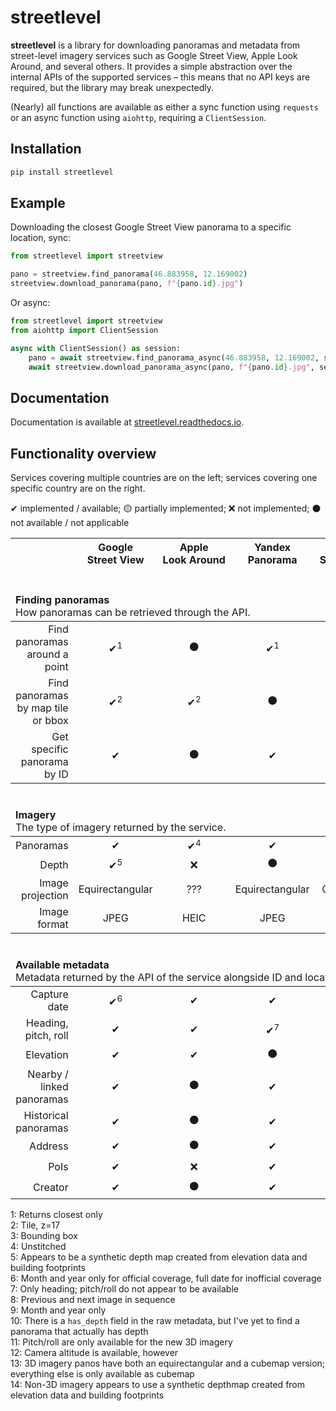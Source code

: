 # streetlevel
**streetlevel** is a library for downloading panoramas and metadata from street-level imagery services
such as Google Street View, Apple Look Around, and several others. It provides a simple abstraction
over the internal APIs of the supported services &ndash; this means that no API keys are required, but the
library may break unexpectedly. 

(Nearly) all functions are available as either a sync function using `requests` or an async function
using `aiohttp`, requiring a `ClientSession`.

## Installation
```sh
pip install streetlevel
```

## Example
Downloading the closest Google Street View panorama to a specific location, sync:

```python
from streetlevel import streetview

pano = streetview.find_panorama(46.883958, 12.169002)
streetview.download_panorama(pano, f"{pano.id}.jpg")
```

Or async:

```python
from streetlevel import streetview
from aiohttp import ClientSession

async with ClientSession() as session:
    pano = await streetview.find_panorama_async(46.883958, 12.169002, session)
    await streetview.download_panorama_async(pano, f"{pano.id}.jpg", session)
```

## Documentation
Documentation is available at [streetlevel.readthedocs.io](https://streetlevel.readthedocs.io/).

## Functionality overview
Services covering multiple countries are on the left; services covering one specific country are on the right.

✔ implemented / available; 🟡 partially implemented; ❌ not implemented; ⚫ not available / not applicable

<table>
  <thead>
    <th></th>
    <th align="center">Google<br>Street&nbsp;View</th>
    <th align="center">Apple<br>Look&nbsp;Around</th>
    <th align="center">Yandex<br>Panorama</th>
    <th align="center">Bing<br>Streetside</th>
    <th></th>
    <th align="center">🇨🇳 Baidu<br>Panorama</th>
    <th align="center">🇰🇷 Kakao<br>Road&nbsp;View</th>
    <th align="center">🇰🇷 Naver<br>Street&nbsp;View</th>
    <th align="center">🇨🇿 Mapy.cz<br>Panorama</th>
    <th align="center">🇮🇸 Já<br>360</th>
  </thead>
  <thead>
    <td colspan="10" style="padding-top:20px"><br><b>Finding panoramas</b><br>
      How panoramas can be retrieved through the API.
    </td>
  </thead>
  <tr>
    <td align="right">Find panoramas around a point</td>
    <td align="center">✔<sup>1</sup></td>
    <td align="center">⚫</td>
    <td align="center">✔<sup>1</sup></td>
    <td align="center">✔</td>
    <td></td>
    <td align="center">✔<sup>1</sup></td>
    <td align="center">✔</td>
    <td align="center">✔<sup>1</sup></td>
    <td align="center">✔<sup>1</sup></td>
    <td align="center">✔<sup>1</sup></td>
  </tr>
  <tr>
    <td align="right">Find panoramas by map tile or bbox</td>
    <td align="center">✔<sup>2</sup></td>
    <td align="center">✔<sup>2</sup></td>
    <td align="center">⚫</td>
    <td align="center">✔<sup>3</sup></td>
    <td></td>
    <td align="center">⚫</td>
    <td align="center">⚫</td>
    <td align="center">⚫</td>
    <td align="center">⚫</td>
    <td align="center">⚫</td>
  </tr>
  <tr>
    <td align="right">Get specific panorama by ID</td>
    <td align="center">✔</td>
    <td align="center">⚫</td>
    <td align="center">✔</td>
    <td align="center">✔</td>
    <td></td>
    <td align="center">✔</td>
    <td align="center">✔</td>
    <td align="center">✔</td>
    <td align="center">✔</td>
    <td align="center">✔</td>
  </tr>
  <thead>
    <td colspan="10" style="padding-top:20px"><br><b>Imagery</b><br>
      The type of imagery returned by the service.
    </td>
  </thead>
  <tr>
    <td align="right">Panoramas</td>
    <td align="center">✔</td>
    <td align="center">✔<sup>4</sup></td>
    <td align="center">✔</td>
    <td align="center">✔</td>
    <td></td>
    <td align="center">✔</td>
    <td align="center">✔</td>
    <td align="center">✔</td>
    <td align="center">✔</td>
    <td align="center">✔</td>
  </tr>
  <tr>
    <td align="right">Depth</td>
    <td align="center">✔<sup>5</sup></td>
    <td align="center">❌</td>
    <td align="center">⚫</td>
    <td align="center">⚫</td>
    <td></td>
    <td align="center">❌?<sup>10</sup></td>
    <td align="center">✔</td>
    <td align="center">✔<sup>14</sup></td>
    <td align="center">⚫<br></td>
    <td align="center">⚫<br></td>
  </tr>
  <tr>
    <td align="right">Image projection</td>
    <td align="center">Equirectangular</td>
    <td align="center">???</td>
    <td align="center">Equirectangular</td>
    <td align="center">Cubemap</td>
    <td></td>
    <td align="center">Equirectangular</td>
    <td align="center">Equirectangular</td>
    <td align="center">Equirectangular/Cubemap<sup>13</sup></td>
    <td align="center">Equirectangular</td>
    <td align="center">Cubemap</td>
  </tr>
  <tr>
    <td align="right">Image format</td>
    <td align="center">JPEG</td>
    <td align="center">HEIC</td>
    <td align="center">JPEG</td>
    <td align="center">JPEG</td>
    <td></td>
    <td align="center">JPEG</td>
    <td align="center">JPEG</td>
    <td align="center">JPEG</td>
    <td align="center">JPEG</td>
    <td align="center">JPEG</td>
  </tr>
  <thead>
    <td colspan="10" style="padding-top:20px"><br><b>Available metadata</b><br>
      Metadata returned by the API of the service alongside ID and location.
    </td>
  </thead>
  <tr>
    <td align="right">Capture date</td>
    <td align="center">✔<sup>6</sup></td>
    <td align="center">✔</td>
    <td align="center">✔</td>
    <td align="center">✔</td>
    <td></td>
    <td align="center">✔</td>
    <td align="center">✔</td>
    <td align="center">✔</td>
    <td align="center">✔</td>
    <td align="center">✔<sup>9</sup></td>
  </tr>
  <tr>
    <td align="right">Heading, pitch, roll</td>
    <td align="center">✔</td>
    <td align="center">✔</td>
    <td align="center">✔<sup>7</sup></td>
    <td align="center">✔</td>
    <td></td>
    <td align="center">✔</td>
    <td align="center">✔<sup>7</sup></td>
    <td align="center">✔<sup>11</sup></td>
    <td align="center">✔</td>
    <td align="center">✔<sup>7</sup></td>
  </tr>
  <tr>
    <td align="right">Elevation</td>
    <td align="center">✔</td>
    <td align="center">✔</td>
    <td align="center">⚫</td>
    <td align="center">✔</td>
    <td></td>
    <td align="center">✔</td>
    <td align="center">⚫</td>
    <td align="center">⚫<sup>12</sup></td>
    <td align="center">✔</td>
    <td align="center">⚫</td>
  </tr>
  <tr>
    <td align="right">Nearby / linked panoramas</td>
    <td align="center">✔</td>
    <td align="center">⚫</td>
    <td align="center">✔</td>
    <td align="center">✔<sup>8</sup></td>
    <td></td>
    <td align="center">✔</td>
    <td align="center">✔</td>
    <td align="center">✔</td>
    <td align="center">✔</td>
    <td align="center">✔</td>
  </tr>
  <tr>
    <td align="right">Historical panoramas</td>
    <td align="center">✔</td>
    <td align="center">⚫</td>
    <td align="center">✔</td>
    <td align="center">⚫</td>
    <td></td>
    <td align="center">✔</td>
    <td align="center">✔</td>
    <td align="center">✔</td>
    <td align="center">✔</td>
    <td align="center">⚫</td>
  </tr>
  <tr>
    <td align="right">Address</td>
    <td align="center">✔</td>
    <td align="center">⚫</td>
    <td align="center">✔</td>
    <td align="center">⚫</td>
    <td></td>
    <td align="center">⚫</td>
    <td align="center">✔</td>
    <td align="center">✔</td>
    <td align="center">⚫</td>
    <td align="center">✔</td>
  </tr>
  <tr>
    <td align="right">PoIs</td>
    <td align="center">✔</td>
    <td align="center">❌</td>
    <td align="center">✔</td>
    <td align="center">⚫</td>
    <td></td>
    <td align="center">⚫</td>
    <td align="center">❌</td>
    <td align="center">❌</td>
    <td align="center">⚫</td>
    <td align="center">⚫</td>
  </tr>
  <tr>
    <td align="right">Creator</td>
    <td align="center">✔</td>
    <td align="center">⚫</td>
    <td align="center">✔</td>
    <td align="center">⚫</td>
    <td></td>
    <td align="center">✔</td>
    <td align="center">⚫</td>
    <td align="center">⚫</td>
    <td align="center">✔</td>
    <td align="center">⚫</td>
  </tr>
</table>

1: Returns closest only  
2: Tile, z=17  
3: Bounding box  
4: Unstitched  
5: Appears to be a synthetic depth map created from elevation data and building footprints  
6: Month and year only for official coverage, full date for inofficial coverage  
7: Only heading; pitch/roll do not appear to be available  
8: Previous and next image in sequence  
9: Month and year only  
10: There is a `has_depth` field in the raw metadata, but I've yet to find a panorama that actually has depth  
11: Pitch/roll are only available for the new 3D imagery  
12: Camera altitude is available, however  
13: 3D imagery panos have both an equirectangular and a cubemap version; everything else is only available as cubemap  
14: Non-3D imagery appears to use a synthetic depthmap created from elevation data and building footprints
